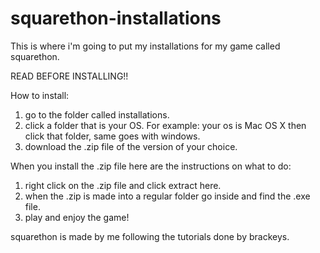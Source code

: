 # squarethon-installations

This is where i'm going to put my installations
for my game called squarethon.

READ BEFORE INSTALLING!!

How to install:

1. go to the folder called installations.
2. click a folder that is your OS. For example:
your os is Mac OS X then click that folder, same goes with windows.
3. download the .zip file of the version of your choice.

When you install the .zip file here are the instructions
on what to do:

1. right click on the .zip file and click extract here.
2. when the .zip is made into a regular folder go inside
and find the .exe file.
3. play and enjoy the game!

squarethon is made by me following the tutorials done by brackeys.
